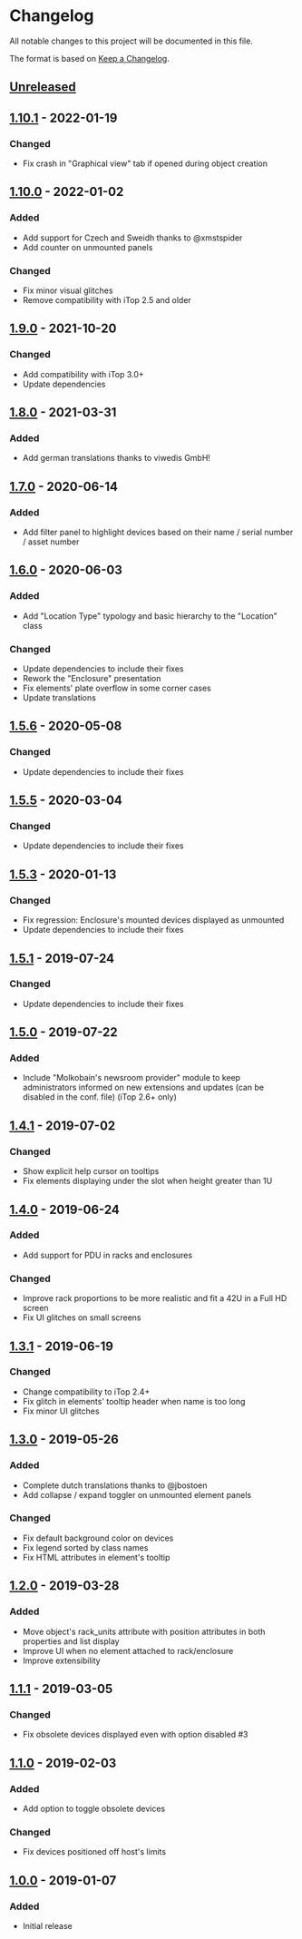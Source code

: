 # Changelog
All notable changes to this project will be documented in this file.

The format is based on [Keep a Changelog](https://keepachangelog.com/en/1.0.0/).

## [Unreleased]

## [1.10.1] - 2022-01-19
### Changed
- Fix crash in "Graphical view" tab if opened during object creation

## [1.10.0] - 2022-01-02
### Added
- Add support for Czech and Sweidh thanks to @xmstspider
- Add counter on unmounted panels

### Changed
- Fix minor visual glitches
- Remove compatibility with iTop 2.5 and older

## [1.9.0] - 2021-10-20
### Changed
- Add compatibility with iTop 3.0+
- Update dependencies

## [1.8.0] - 2021-03-31
### Added
- Add german translations thanks to viwedis GmbH!

## [1.7.0] - 2020-06-14
### Added
- Add filter panel to highlight devices based on their name / serial number / asset number

## [1.6.0] - 2020-06-03
### Added
- Add "Location Type" typology and basic hierarchy to the "Location" class

### Changed
- Update dependencies to include their fixes
- Rework the "Enclosure" presentation
- Fix elements' plate overflow in some corner cases
- Update translations

## [1.5.6] - 2020-05-08
### Changed
- Update dependencies to include their fixes

## [1.5.5] - 2020-03-04
### Changed
- Update dependencies to include their fixes

## [1.5.3] - 2020-01-13
### Changed
- Fix regression: Enclosure's mounted devices displayed as unmounted
- Update dependencies to include their fixes

## [1.5.1] - 2019-07-24
### Changed
- Update dependencies to include their fixes

## [1.5.0] - 2019-07-22
### Added
- Include "Molkobain's newsroom provider" module to keep administrators informed on new extensions and updates (can be disabled in the conf. file) (iTop 2.6+ only)

## [1.4.1] - 2019-07-02
### Changed
- Show explicit help cursor on tooltips
- Fix elements displaying under the slot when height greater than 1U

## [1.4.0] - 2019-06-24
### Added
- Add support for PDU in racks and enclosures

### Changed
- Improve rack proportions to be more realistic and fit a 42U in a Full HD screen
- Fix UI glitches on small screens

## [1.3.1] - 2019-06-19
### Changed
- Change compatibility to iTop 2.4+
- Fix glitch in elements' tooltip header when name is too long
- Fix minor UI glitches

## [1.3.0] - 2019-05-26
### Added
- Complete dutch translations thanks to @jbostoen
- Add collapse / expand toggler on unmounted element panels

### Changed
- Fix default background color on devices
- Fix legend sorted by class names
- Fix HTML attributes in element's tooltip

## [1.2.0] - 2019-03-28
### Added
- Move object's rack_units attribute with position attributes in both properties and list display
- Improve UI when no element attached to rack/enclosure
- Improve extensibility

## [1.1.1] - 2019-03-05
### Changed
- Fix obsolete devices displayed even with option disabled #3

## [1.1.0] - 2019-02-03
### Added
- Add option to toggle obsolete devices

### Changed
- Fix devices positioned off host's limits

## [1.0.0] - 2019-01-07
### Added
- Initial release

[Unreleased]: https://github.com/Molkobain/itop-datacenter-view/compare/v1.10.1...HEAD
[1.10.1]: https://github.com/Molkobain/itop-datacenter-view/releases/tag/v1.10.1
[1.10.0]: https://github.com/Molkobain/itop-datacenter-view/releases/tag/v1.10.0
[1.9.0]: https://github.com/Molkobain/itop-datacenter-view/releases/tag/v1.9.0
[1.8.0]: https://github.com/Molkobain/itop-datacenter-view/releases/tag/v1.8.0
[1.7.0]: https://github.com/Molkobain/itop-datacenter-view/releases/tag/v1.7.0
[1.6.0]: https://github.com/Molkobain/itop-datacenter-view/releases/tag/v1.6.0
[1.5.6]: https://github.com/Molkobain/itop-datacenter-view/releases/tag/v1.5.6
[1.5.5]: https://github.com/Molkobain/itop-datacenter-view/releases/tag/v1.5.5
[1.5.3]: https://github.com/Molkobain/itop-datacenter-view/releases/tag/v1.5.3
[1.5.1]: https://github.com/Molkobain/itop-datacenter-view/releases/tag/v1.5.1
[1.5.0]: https://github.com/Molkobain/itop-datacenter-view/releases/tag/v1.5.0
[1.4.1]: https://github.com/Molkobain/itop-datacenter-view/releases/tag/v1.4.1
[1.4.0]: https://github.com/Molkobain/itop-datacenter-view/releases/tag/v1.4.0
[1.3.1]: https://github.com/Molkobain/itop-datacenter-view/releases/tag/v1.3.1
[1.3.0]: https://github.com/Molkobain/itop-datacenter-view/releases/tag/v1.3.0
[1.2.0]: https://github.com/Molkobain/itop-datacenter-view/releases/tag/v1.2.0
[1.1.1]: https://github.com/Molkobain/itop-datacenter-view/releases/tag/v1.1.1
[1.1.0]: https://github.com/Molkobain/itop-datacenter-view/releases/tag/v1.1.0
[1.0.0]: https://github.com/Molkobain/itop-datacenter-view/releases/tag/v1.0.0
